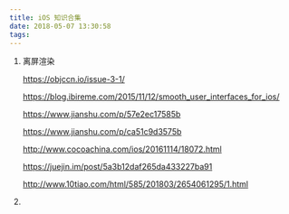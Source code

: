 ```yaml
---
title: iOS 知识合集
date: 2018-05-07 13:30:58
tags:
---
```




1. 离屏渲染

   https://objccn.io/issue-3-1/

   https://blog.ibireme.com/2015/11/12/smooth_user_interfaces_for_ios/

   https://www.jianshu.com/p/57e2ec17585b

   https://www.jianshu.com/p/ca51c9d3575b

   http://www.cocoachina.com/ios/20161114/18072.html

   https://juejin.im/post/5a3b12daf265da433227ba91

   http://www.10tiao.com/html/585/201803/2654061295/1.html

2. 